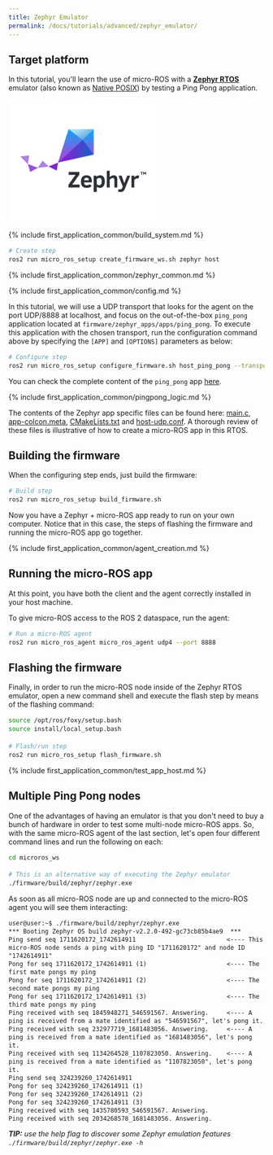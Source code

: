 ```yaml
---
title: Zephyr Emulator
permalink: /docs/tutorials/advanced/zephyr_emulator/
---
```


## Target platform

In this tutorial, you'll learn the use of micro-ROS with a **[Zephyr RTOS](https://www.zephyrproject.org/)**
emulator (also known as [Native POSIX](https://docs.zephyrproject.org/latest/boards/posix/native_posix/doc/index.html))
by testing a Ping Pong application.

<div>
<img  width="300" style="padding-right: 25px;" src="imgs/4.jpg">
</div>

{% include first_application_common/build_system.md %}

```bash
# Create step
ros2 run micro_ros_setup create_firmware_ws.sh zephyr host
```

{% include first_application_common/zephyr_common.md %}

{% include first_application_common/config.md %}

In this tutorial, we will use a UDP transport that looks for the agent on the port UDP/8888 at localhost, and focus on
the out-of-the-box `ping_pong` application located at `firmware/zephyr_apps/apps/ping_pong`.
To execute this application with the chosen transport, run the configuration command above by specifying the `[APP]`
and `[OPTIONS]` parameters as below:

```bash
# Configure step
ros2 run micro_ros_setup configure_firmware.sh host_ping_pong --transport udp --ip 127.0.0.1 --port 8888
```

You can check the complete content of the `ping_pong` app
[here](https://github.com/micro-ROS/zephyr_apps/tree/foxy/apps/ping_pong).

{% include first_application_common/pingpong_logic.md %}

The contents of the Zephyr app specific files can be found here:
[main.c](https://github.com/micro-ROS/zephyr_apps/blob/foxy/nuttx_apps/ping_pong/src/main.c),
[app-colcon.meta](https://github.com/micro-ROS/zephyr_apps/blob/foxy/nuttx_apps/ping_pong/app-colcon.meta),
[CMakeLists.txt](https://github.com/micro-ROS/zephyr_apps/blob/foxy/nuttx_apps/ping_pong/CMakeLists.txt)
and [host-udp.conf](https://github.com/micro-ROS/zephyr_apps/blob/foxy/nuttx_apps/ping_pong/host-udp.conf).
A thorough review of these files is illustrative of how to create a micro-ROS app in this RTOS.

## Building the firmware

When the configuring step ends, just build the firmware:

```bash
# Build step
ros2 run micro_ros_setup build_firmware.sh
```

Now you have a Zephyr + micro-ROS app ready to run on your own computer.
Notice that in this case, the steps of flashing the firmware and running the micro-ROS app go together.

{% include first_application_common/agent_creation.md %}

## Running the micro-ROS app

At this point, you have both the client and the agent correctly installed in your host machine.

To give micro-ROS access to the ROS 2 dataspace, run the agent:

```bash
# Run a micro-ROS agent
ros2 run micro_ros_agent micro_ros_agent udp4 --port 8888
```

## Flashing the firmware

Finally, in order to run the micro-ROS node inside of the Zephyr RTOS emulator,
open a new command shell and execute the flash step by means of the flashing command:

```bash
source /opt/ros/foxy/setup.bash
source install/local_setup.bash

# Flash/run step
ros2 run micro_ros_setup flash_firmware.sh
```

{% include first_application_common/test_app_host.md %}

## Multiple Ping Pong nodes

One of the advantages of having an emulator is that you don't need to buy a bunch of hardware in order to test some
multi-node micro-ROS apps. So, with the same micro-ROS agent of the last section, let's open four different command
lines and run the following on each:

```bash
cd microros_ws

# This is an alternative way of executing the Zephyr emulator
./firmware/build/zephyr/zephyr.exe
```

As soon as all micro-ROS node are up and connected to the micro-ROS agent you will see them interacting:

```
user@user:~$ ./firmware/build/zephyr/zephyr.exe
*** Booting Zephyr OS build zephyr-v2.2.0-492-gc73cb85b4ae9  ***
Ping send seq 1711620172_1742614911                         <---- This micro-ROS node sends a ping with ping ID "1711620172" and node ID "1742614911"
Pong for seq 1711620172_1742614911 (1)                      <---- The first mate pongs my ping
Pong for seq 1711620172_1742614911 (2)                      <---- The second mate pongs my ping
Pong for seq 1711620172_1742614911 (3)                      <---- The third mate pongs my ping
Ping received with seq 1845948271_546591567. Answering.     <---- A ping is received from a mate identified as "546591567", let's pong it.
Ping received with seq 232977719_1681483056. Answering.     <---- A ping is received from a mate identified as "1681483056", let's pong it.
Ping received with seq 1134264528_1107823050. Answering.    <---- A ping is received from a mate identified as "1107823050", let's pong it.
Ping send seq 324239260_1742614911
Pong for seq 324239260_1742614911 (1)
Pong for seq 324239260_1742614911 (2)
Pong for seq 324239260_1742614911 (3)
Ping received with seq 1435780593_546591567. Answering.
Ping received with seq 2034268578_1681483056. Answering.
```

***TIP:** use the help flag to discover some Zephyr emulation features `./firmware/build/zephyr/zephyr.exe -h`*
